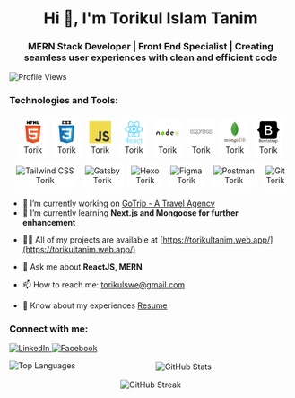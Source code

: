 <!-- Your Name and Introduction -->
<h1 align="center">Hi 👋, I'm Torikul Islam Tanim</h1>
<h3 align="center">MERN Stack Developer | Front End Specialist | Creating seamless user experiences with clean and efficient code</h3>

<!-- Profile Views Badge -->
<p align="left">
  <img src="https://komarev.com/ghpvc/?username=tanimtorikul&label=Profile%20views&color=0e75b6&style=flat" alt="Profile Views" />
</p>

<!-- Technologies and Tools -->
<h3 align="left">Technologies and Tools:</h3>
<p align="left">
  <!-- Add your preferred styling for each tool/language icon -->
  <div style="display: flex; justify-content: center; align-items: center; flex-wrap: wrap;">
    <div style="background-color: #ffffff; padding: 5px; margin: 5px; text-align: center;">
      <img src="https://raw.githubusercontent.com/devicons/devicon/master/icons/html5/html5-original-wordmark.svg" alt="HTML5" title="HTML5 - HyperText Markup Language" width="40" height="40"/>
      <div>Torik</div>
    </div>
    <div style="background-color: #ffffff; padding: 5px; margin: 5px; text-align: center;">
      <img src="https://raw.githubusercontent.com/devicons/devicon/master/icons/css3/css3-original-wordmark.svg" alt="CSS3" title="CSS3 - Cascading Style Sheets" width="40" height="40"/>
      <div>Torik</div>
    </div>
    <!-- Add similar blocks for other icons -->
    <div style="background-color: #ffffff; padding: 5px; margin: 5px; text-align: center;">
      <img src="https://raw.githubusercontent.com/devicons/devicon/master/icons/javascript/javascript-original.svg" alt="JavaScript" title="JavaScript" width="40" height="40"/>
      <div>Torik</div>
    </div>
    <div style="background-color: #ffffff; padding: 5px; margin: 5px; text-align: center;">
      <img src="https://raw.githubusercontent.com/devicons/devicon/master/icons/react/react-original-wordmark.svg" alt="React" title="React.js" width="40" height="40"/>
      <div>Torik</div>
    </div>
    <div style="background-color: #ffffff; padding: 5px; margin: 5px; text-align: center;">
      <img src="https://raw.githubusercontent.com/devicons/devicon/master/icons/nodejs/nodejs-original-wordmark.svg" alt="Node.js" title="Node.js" width="40" height="40"/>
      <div>Torik</div>
    </div>
    <div style="background-color: #ffffff; padding: 5px; margin: 5px; text-align: center;">
      <img src="https://raw.githubusercontent.com/devicons/devicon/master/icons/express/express-original-wordmark.svg" alt="Express" title="Express.js" width="40" height="40"/>
      <div>Torik</div>
    </div>
    <div style="background-color: #ffffff; padding: 5px; margin: 5px; text-align: center;">
      <img src="https://raw.githubusercontent.com/devicons/devicon/master/icons/mongodb/mongodb-original-wordmark.svg" alt="MongoDB" title="MongoDB" width="40" height="40"/>
      <div>Torik</div>
    </div>
    <div style="background-color: #ffffff; padding: 5px; margin: 5px; text-align: center;">
      <img src="https://raw.githubusercontent.com/devicons/devicon/master/icons/bootstrap/bootstrap-plain-wordmark.svg" alt="Bootstrap" title="Bootstrap" width="40" height="40"/>
      <div>Torik</div>
    </div>
    <div style="background-color: #ffffff; padding: 5px; margin: 5px; text-align: center;">
      <img src="https://www.vectorlogo.zone/logos/tailwindcss/tailwindcss-icon.svg" alt="Tailwind CSS" title="Tailwind CSS" width="40" height="40"/>
      <div>Torik</div>
    </div>
    <div style="background-color: #ffffff; padding: 5px; margin: 5px; text-align: center;">
      <img src="https://www.vectorlogo.zone/logos/gatsbyjs/gatsbyjs-icon.svg" alt="Gatsby" title="Gatsby.js" width="40" height="40"/>
      <div>Torik</div>
    </div>
    <div style="background-color: #ffffff; padding: 5px; margin: 5px; text-align: center;">
      <img src="https://www.vectorlogo.zone/logos/hexoio/hexoio-icon.svg" alt="Hexo" title="Hexo" width="40" height="40"/>
      <div>Torik</div>
    </div>
    <div style="background-color: #ffffff; padding: 5px; margin: 5px; text-align: center;">
      <img src="https://www.vectorlogo.zone/logos/figma/figma-icon.svg" alt="Figma" title="Figma" width="40" height="40"/>
      <div>Torik</div>
    </div>
    <div style="background-color: #ffffff; padding: 5px; margin: 5px; text-align: center;">
      <img src="https://www.vectorlogo.zone/logos/getpostman/getpostman-icon.svg" alt="Postman" title="Postman" width="40" height="40"/>
      <div>Torik</div>
    </div>
    <div style="background-color: #ffffff; padding: 5px; margin: 5px; text-align: center;">
      <img src="https://raw.githubusercontent.com/devicons/devicon/master/icons/git-scm/git-scm-icon.svg" alt="Git" title="Git" width="40" height="40"/>
      <div>Torik</div>
    </div>
  </div>
</p>

<!-- Current Work and Learning -->
- 🔭 I’m currently working on [GoTrip - A Travel Agency](https://go-trip-web.web.app/)
- 🌱 I’m currently learning **Next.js and Mongoose for further enhancement**

<!-- Projects Link -->
- 👨‍💻 All of my projects are available at [https://torikultanim.web.app/](https://torikultanim.web.app/)

<!-- Ask Me About -->
- 💬 Ask me about **ReactJS, MERN**

<!-- Contact Information -->
- 📫 How to reach me: [torikulswe@gmail.com](mailto:torikulswe@gmail.com)

<!-- Experiences -->
- 📄 Know about my experiences [Resume](https://drive.google.com/file/d/1gLLqAbG25CppomFPT5o5AZ12bj594lgT/view?usp=drive_link)

<!-- Connect with me -->
<h3 align="left">Connect with me:</h3>
<p align="left">
  <a href="https://linkedin.com/in/torikul-tanim" target="_blank">
    <img src="https://raw.githubusercontent.com/rahuldkjain/github-profile-readme-generator/master/src/images/icons/Social/linked-in-alt.svg" alt="LinkedIn" height="30" width="40" />
  </a>
  <a href="https://www.facebook.com/torikulswe" target="_blank">
    <img src="https://raw.githubusercontent.com/rahuldkjain/github-profile-readme-generator/master/src/images/icons/Social/facebook.svg" alt="Facebook" height="30" width="40" />
  </a>
</p>

<!-- GitHub Stats -->
<p align="center">
  <img align="left" src="https://github-readme-stats.vercel.app/api/top-langs?username=tanimtorikul&show_icons=true&locale=en&layout=compact" alt="Top Languages" />
</p>

<p align="center">
  <img align="center" src="https://github-readme-stats.vercel.app/api?username=tanimtorikul&show_icons=true&locale=en" alt="GitHub Stats" />
</p>

<p align="center">
  <img align="center" src="https://github-readme-streak-stats.herokuapp.com/?user=tanimtorikul" alt="GitHub Streak" />
</p>


